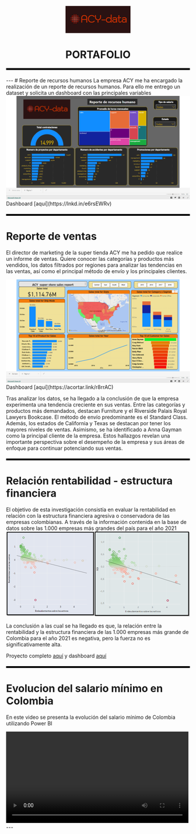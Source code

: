 <center>
  <img src="images/Logo personal.png?raw=true" alt="Logo personal">
</center>

# <center>PORTAFOLIO   </center>
       

<style>
  hr {
    border: 2px solid black;
    margin: 20px 0;
  }
</style>

<hr>
---
# Reporte de recursos humanos
La empresa ACY me ha encargado la realización de un reporte de recursos humanos. Para ello me entrego un dataset y solicita un dashboard con las principales variables

<img src="images/Segundo proyecto.png?raw=true"/>
Dashboard [aquí](https://lnkd.in/e6rsEWRv)

---
# Reporte de ventas 
El director de marketing de la super tienda ACY me ha pedido que realice un informe de ventas. Quiere conocer las categorías y productos más vendidos, los datos filtrados por regiones para analizar las tendencias en las ventas, así como el principal método de envío y los principales clientes.

<img src="images/Reporte de ventas.png?raw=true"/>
Dashboard [aquí](https://acortar.link/r8rrAC)

Tras analizar los datos, se ha llegado a la conclusión de que la empresa experimenta una tendencia creciente en sus ventas. Entre las categorías y productos más demandados, destacan Furniture y el Riverside Palais Royal Lawyers Bookcase. El método de envío predominante es el Standard Class. Además, los estados de California y Texas se destacan por tener los mayores niveles de ventas. Asimismo, se ha identificado a Anna Gayman como la principal cliente de la empresa. Estos hallazgos revelan una importante perspectiva sobre el desempeño de la empresa y sus áreas de enfoque para continuar potenciando sus ventas.


---
# Relación rentabilidad - estructura financiera
El objetivo de esta investigación consistía en evaluar la rentabilidad en relación con la estructura financiera agresiva o conservadora de las empresas colombianas. A través de la información contenida en la base de datos sobre las 1.000 empresas más grandes del país para el año 2021
<img src="images/Rentabilidad_proyecto1.png?raw=true"/>

La conclusión a las cual se ha llegado es que, la relación entre la rentabilidad y la estructura financiera de las 1.000 empresas más grande de Colombia para el año 2021 es negativa, pero la fuerza no es significativamente alta.

Proyecto completo [aquí](https://drive.google.com/drive/folders/1-_S-M8CyFMSZ4kVHzw2sHdXfzZs_p9yy?usp=sharing) 
y dashboard [aquí](https://public.tableau.com/views/Proyecto1_16887864044240/Dashboard1?:language=en-US&:display_count=n&:origin=viz_share_link)

---
# Evolucion del salario mínimo en Colombia
En este video se presenta la evolución del salario mínimo de Colombia utilizando Power BI
<div style="max-width: 500px">
<video controls style="width: 100%">
  <source src="images/Studio_Project_V2.mp4" type="video/mp4">
</video>
  </div>
---





<p style="font-size:11px">
